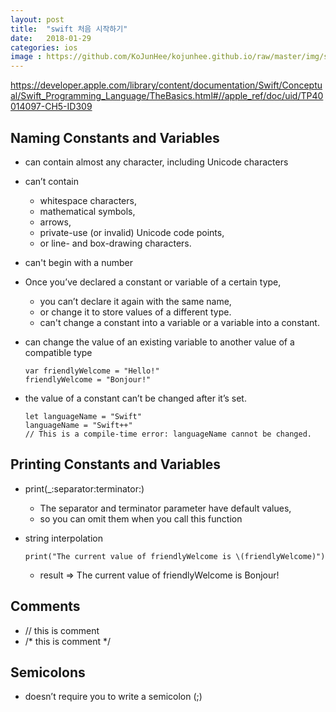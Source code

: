 ```yaml
---
layout: post
title:  "swift 처음 시작하기"
date:   2018-01-29
categories: ios
image : https://github.com/KoJunHee/kojunhee.github.io/raw/master/img/sl.png
---
```


<https://developer.apple.com/library/content/documentation/Swift/Conceptual/Swift_Programming_Language/TheBasics.html#//apple_ref/doc/uid/TP40014097-CH5-ID309>

## Naming Constants and Variables

- can contain almost any character, including Unicode characters
 
- can’t contain 
	- whitespace characters, 
	- mathematical symbols, 
	- arrows, 
	- private-use (or invalid) Unicode code points,
	- or line- and box-drawing characters.
	 
- can't begin with a number

- Once you’ve declared a constant or variable of a certain type, 
	- you can’t declare it again with the same name, 
	- or change it to store values of a different type. 
	- can't change a constant into a variable or a variable into a constant.

- can change the value of an existing variable to another value of a compatible type

	``` 
	var friendlyWelcome = "Hello!"
	friendlyWelcome = "Bonjour!"
	```
	
- the value of a constant can’t be changed after it’s set.

	```
	let languageName = "Swift"
	languageName = "Swift++"
	// This is a compile-time error: languageName cannot be changed.
	```

## Printing Constants and Variables

- print(_:separator:terminator:) 

	- The separator and terminator parameter have default values,
	- so you can omit them when you call this function

- string interpolation

	```
	print("The current value of friendlyWelcome is \(friendlyWelcome)")
	```
	
	- result => The current value of friendlyWelcome is Bonjour!

## Comments

- // this is comment
- /* this is comment */


## Semicolons

- doesn’t require you to write a semicolon (;) 

